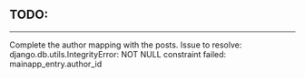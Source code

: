 ## TODO:
---

Complete the author mapping with the posts.
Issue to resolve: django.db.utils.IntegrityError: NOT NULL constraint failed: mainapp_entry.author_id
